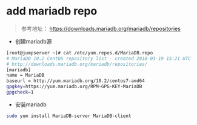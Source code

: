 # add mariadb repo

> 参考地址： https://downloads.mariadb.org/mariadb/repositories

- 创建mariadb源

```bash
[root@jumpserver ~]# cat /etc/yum.repos.d/MariaDB.repo 
# MariaDB 10.2 CentOS repository list - created 2018-03-19 15:21 UTC
# http://downloads.mariadb.org/mariadb/repositories/
[mariadb]
name = MariaDB
baseurl = http://yum.mariadb.org/10.2/centos7-amd64
gpgkey=https://yum.mariadb.org/RPM-GPG-KEY-MariaDB
gpgcheck=1
```

- 安装mariadb

```bash
sudo yum install MariaDB-server MariaDB-client
```
